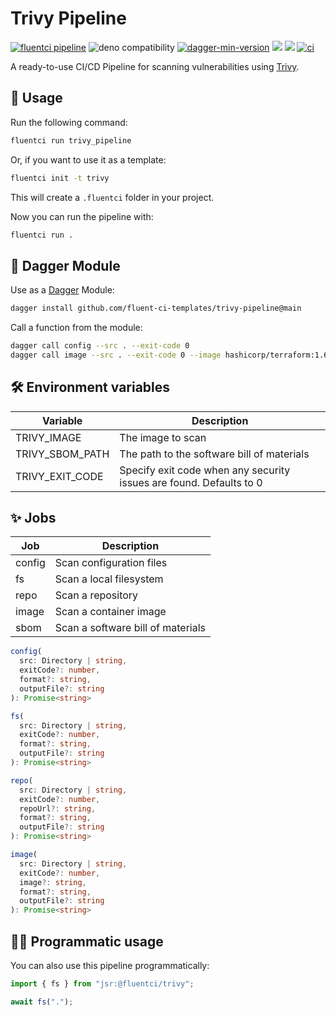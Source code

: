 # Trivy Pipeline

[![fluentci pipeline](https://img.shields.io/badge/dynamic/json?label=pkg.fluentci.io&labelColor=%23000&color=%23460cf1&url=https%3A%2F%2Fapi.fluentci.io%2Fv1%2Fpipeline%2Ftrivy_pipeline&query=%24.version)](https://pkg.fluentci.io/trivy_pipeline)
![deno compatibility](https://shield.deno.dev/deno/^1.42)
[![dagger-min-version](https://img.shields.io/badge/dagger-v0.11.7-blue?color=3D66FF&labelColor=000000)](https://dagger.io)
[![](https://jsr.io/badges/@fluentci/trivy)](https://jsr.io/@fluentci/trivy)
[![](https://img.shields.io/codecov/c/gh/fluent-ci-templates/trivy-pipeline)](https://codecov.io/gh/fluent-ci-templates/trivy-pipeline)
[![ci](https://github.com/fluent-ci-templates/trivy-pipeline/actions/workflows/ci.yml/badge.svg)](https://github.com/fluent-ci-templates/trivy-pipeline/actions/workflows/ci.yml)

A ready-to-use CI/CD Pipeline for scanning vulnerabilities using [Trivy](https://trivy.dev/).

## 🚀 Usage

Run the following command:

```bash
fluentci run trivy_pipeline
```

Or, if you want to use it as a template:

```bash
fluentci init -t trivy
```

This will create a `.fluentci` folder in your project.

Now you can run the pipeline with:

```bash
fluentci run .
```

## 🧩 Dagger Module

Use as a [Dagger](https://dagger.io) Module:

```bash
dagger install github.com/fluent-ci-templates/trivy-pipeline@main
```

Call a function from the module:

```bash
dagger call config --src . --exit-code 0
dagger call image --src . --exit-code 0 --image hashicorp/terraform:1.6
```

## 🛠️ Environment variables

| Variable                | Description                                                         |
| ----------------------- | ------------------------------------------------------------------- |
| TRIVY_IMAGE             | The image to scan                                                   |
| TRIVY_SBOM_PATH         | The path to the software bill of materials                          |
| TRIVY_EXIT_CODE         | Specify exit code when any security issues are found. Defaults to 0 |

## ✨ Jobs

| Job      | Description                                   |
| -------- | --------------------------------------------- |
| config   | Scan configuration files                      |
| fs       | Scan a local filesystem                       |
| repo     | Scan a repository                             |
| image    | Scan a container image                        |
| sbom     | Scan a software bill of materials             |

```typescript
config(
  src: Directory | string,
  exitCode?: number,
  format?: string,
  outputFile?: string
): Promise<string>

fs(
  src: Directory | string,
  exitCode?: number,
  format?: string,
  outputFile?: string
): Promise<string>

repo(
  src: Directory | string,
  exitCode?: number,
  repoUrl?: string,
  format?: string,
  outputFile?: string
): Promise<string>

image(
  src: Directory | string,
  exitCode?: number,
  image?: string,
  format?: string,
  outputFile?: string
): Promise<string>

```

## 👨‍💻 Programmatic usage

You can also use this pipeline programmatically:

```ts
import { fs } from "jsr:@fluentci/trivy";

await fs(".");
```
